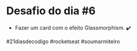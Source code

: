 # Desafio do dia #6

+ Fazer um card com o efeito Glassmorphism. ✔️

#21diasdecodigo #rocketseat #soumarmiteiro
